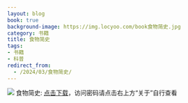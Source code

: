 ```yaml
---
layout: blog
book: true
background-image: https://img.locyoo.com/book食物简史.jpg
category: 书籍
title: 食物简史
tags:
- 书籍
- 科普
redirect_from:
  - /2024/03/食物简史/
---
```

![](https://img.locyoo.com/book食物简史.jpg)
食物简史: <a name = "ref1" href="https://089m.com/f/50983618-1314076418-6e63f3?p=3619">点击下载</a>，访问密码请点击右上方“关于”自行查看